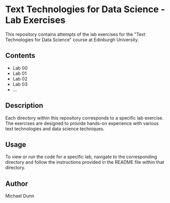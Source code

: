 # Text Technologies for Data Science - Lab Exercises

This repository contains attempts of the lab exercises for the "Text Technologies for Data Science" course at Edinburgh University.

## Contents

- Lab 00
- Lab 01
- Lab 02
- Lab 03
- ...

## Description

Each directory within this repository corresponds to a specific lab exercise. The exercises are designed to provide hands-on experience with various text technologies and data science techniques.

## Usage

To view or run the code for a specific lab, navigate to the corresponding directory and follow the instructions provided in the README file within that directory.

## Author

Michael Dunn
